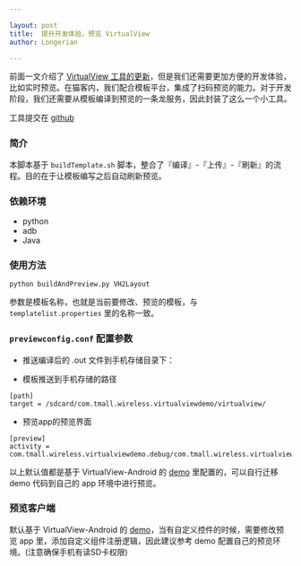 ```yaml
---

layout: post
title:  提升开发体验，预览 VirtualView
author: Longerian

---
```


前面一文介绍了 [VirtualView 工具的更新](http://pingguohe.net/2018/01/23/virtualview-tool.html)，但是我们还需要更加方便的开发体验，比如实时预览。在猫客内，我们配合模板平台，集成了扫码预览的能力。对于开发阶段，我们还需要从模板编译到预览的一条龙服务，因此封装了这么一个小工具。

工具提交在 [github](https://github.com/alibaba/virtualview_tools/tree/master/compiler-tools/TemplateWorkSpace/android-tool)

### 简介
本脚本基于 `buildTemplate.sh` 脚本，整合了『编译』-『上传』-『刷新』的流程。目的在于让模板编写之后自动刷新预览。

### 依赖环境
+ python
+ adb
+ Java

### 使用方法

`python buildAndPreview.py VH2Layout`

参数是模板名称，也就是当前要修改、预览的模板，与 `templatelist.properties` 里的名称一致。

### `previewconfig.conf` 配置参数

+ 推送编译后的 .out 文件到手机存储目录下：

+ 模板推送到手机存储的路径

```
[path]
target = /sdcard/com.tmall.wireless.virtualviewdemo/virtualview/
```

+ 预览app的预览界面

```
[preview]
activity = com.tmall.wireless.virtualviewdemo.debug/com.tmall.wireless.virtualviewdemo.PreviewActivity
```

以上默认值都是基于 VirtualView-Android 的 [demo](https://github.com/alibaba/Virtualview-Android/) 里配置的，可以自行迁移 demo 代码到自己的 app 环境中进行预览。

### 预览客户端
默认基于 VirtualView-Android 的 [demo](https://github.com/alibaba/Virtualview-Android/)，当有自定义控件的时候，需要修改预览 app 里，添加自定义组件注册逻辑，因此建议参考 demo 配置自己的预览环境。(注意确保手机有读SD卡权限)
